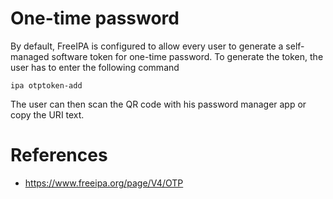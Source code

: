 # One-time password

By default, FreeIPA is configured to allow every user to generate a self-managed 
software token for one-time password. To generate the token, the user has to enter 
the following command 
```
ipa otptoken-add
```

The user can then scan the QR code with his password manager app or copy the
URI text.

# References
* https://www.freeipa.org/page/V4/OTP